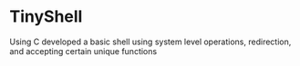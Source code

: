 # TinyShell
Using C developed a basic shell using system level operations, redirection, and accepting certain unique functions

